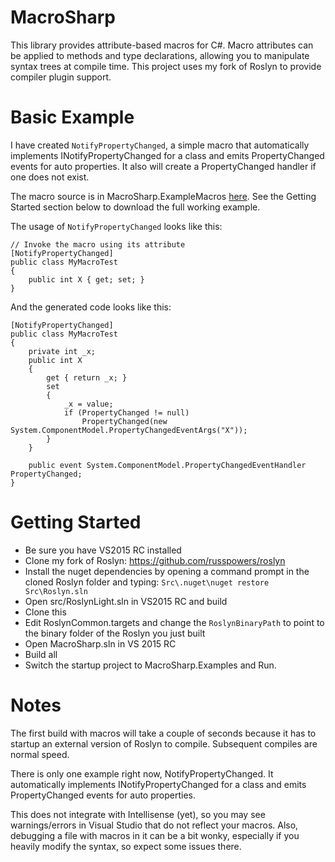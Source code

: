 # MacroSharp
This library provides attribute-based macros for C#.  Macro attributes can be applied to methods and type declarations, allowing you to manipulate syntax trees at compile time.  This project uses my fork of Roslyn to provide compiler plugin support.

# Basic Example
I have created `NotifyPropertyChanged`, a simple macro that automatically implements INotifyPropertyChanged for a class and emits PropertyChanged events for auto properties.  It also will create a PropertyChanged handler if one does not exist.

The macro source is in MacroSharp.ExampleMacros [here](https://github.com/russpowers/MacroSharp/blob/master/MacroSharp.ExampleMacros/NotifyPropertyChanged.cs).  See the Getting Started section below to download the full working example.

The usage of `NotifyPropertyChanged` looks like this:

	// Invoke the macro using its attribute
    [NotifyPropertyChanged]
    public class MyMacroTest
    {
        public int X { get; set; }
    }
    
And the generated code looks like this:

	[NotifyPropertyChanged]
    public class MyMacroTest
    {
    	private int _x;
        public int X 
        { 
        	get { return _x; }
            set
            {
            	_x = value;
                if (PropertyChanged != null)
                	PropertyChanged(new System.ComponentModel.PropertyChangedEventArgs("X"));
            }
        }
        
        public event System.ComponentModel.PropertyChangedEventHandler PropertyChanged;
    }

# Getting Started
- Be sure you have VS2015 RC installed
- Clone my fork of Roslyn: https://github.com/russpowers/roslyn
- Install the nuget dependencies by opening a command prompt in the cloned Roslyn folder and typing: `Src\.nuget\nuget restore Src\Roslyn.sln`
- Open src/RoslynLight.sln in VS2015 RC and build
- Clone this
- Edit RoslynCommon.targets and change the `RoslynBinaryPath` to point to the binary folder of the Roslyn you just built
- Open MacroSharp.sln in VS 2015 RC
- Build all
- Switch the startup project to MacroSharp.Examples and Run.

# Notes
The first build with macros will take a couple of seconds because it has to startup an external version of Roslyn to compile.  Subsequent compiles are normal speed.

There is only one example right now, NotifyPropertyChanged.  It automatically implements INotifyPropertyChanged for a class and emits PropertyChanged events for auto properties.

This does not integrate with Intellisense (yet), so you may see warnings/errors in Visual Studio that do not reflect your macros.  Also, debugging a file with macros in it can be a bit wonky, especially if you heavily modify the syntax, so expect some issues there.
